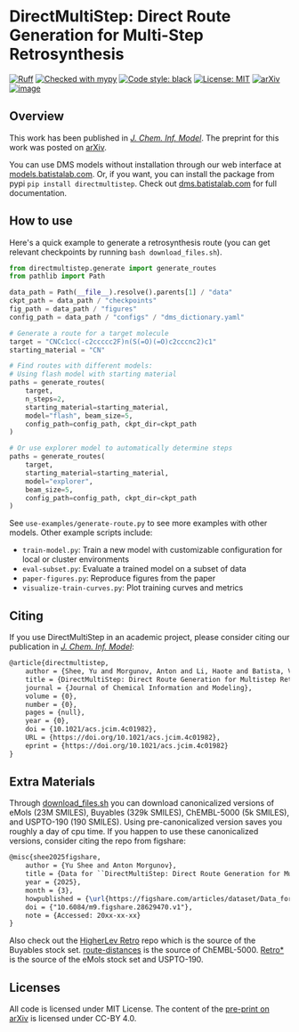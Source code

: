 # DirectMultiStep: Direct Route Generation for Multi-Step Retrosynthesis

[![Ruff](https://img.shields.io/endpoint?url=https://raw.githubusercontent.com/astral-sh/ruff/main/assets/badge/v2.json)](https://github.com/astral-sh/ruff)
[![Checked with mypy](https://www.mypy-lang.org/static/mypy_badge.svg)](https://mypy-lang.org/)
[![Code style: black](https://img.shields.io/badge/code%20style-black-000000.svg)](https://github.com/psf/black)
[![License: MIT](https://img.shields.io/badge/License-MIT-yellow.svg)](https://github.com/batistagroup/DirectMultiStep/blob/main/LICENSE)
[![arXiv](https://img.shields.io/badge/arXiv-2405.13983-b31b1b.svg)](https://arxiv.org/abs/2405.13983)
[![image](https://img.shields.io/pypi/v/DirectMultiStep.svg)](https://pypi.org/project/DirectMultiStep/)

## Overview

This work has been published in [*J. Chem. Inf. Model*](https://pubs.acs.org/doi/10.1021/acs.jcim.4c01982). The preprint for this work was posted on [arXiv](https://arxiv.org/abs/2405.13983).

You can use DMS models without installation through our web interface at [models.batistalab.com](https://models.batistalab.com). Or, if you want, you can install the package from pypi `pip install directmultistep`. Check out [dms.batistalab.com](https://dms.batistalab.com) for full documentation.

## How to use

Here's a quick example to generate a retrosynthesis route (you can get relevant checkpoints by running `bash download_files.sh`).

```python
from directmultistep.generate import generate_routes
from pathlib import Path

data_path = Path(__file__).resolve().parents[1] / "data"
ckpt_path = data_path / "checkpoints"
fig_path = data_path / "figures"
config_path = data_path / "configs" / "dms_dictionary.yaml"

# Generate a route for a target molecule
target = "CNCc1cc(-c2ccccc2F)n(S(=O)(=O)c2cccnc2)c1"
starting_material = "CN"

# Find routes with different models:
# Using flash model with starting material
paths = generate_routes(
    target, 
    n_steps=2, 
    starting_material=starting_material, 
    model="flash", beam_size=5,
    config_path=config_path, ckpt_dir=ckpt_path
)

# Or use explorer model to automatically determine steps
paths = generate_routes(
    target,
    starting_material=starting_material,
    model="explorer",
    beam_size=5,
    config_path=config_path, ckpt_dir=ckpt_path
)
```

See `use-examples/generate-route.py` to see more examples with other models. Other example scripts include:

- `train-model.py`: Train a new model with customizable configuration for local or cluster environments
- `eval-subset.py`: Evaluate a trained model on a subset of data
- `paper-figures.py`: Reproduce figures from the paper
- `visualize-train-curves.py`: Plot training curves and metrics

## Citing

If you use DirectMultiStep in an academic project, please consider citing our publication in [*J. Chem. Inf. Model*](https://pubs.acs.org/doi/10.1021/acs.jcim.4c01982):

```tex
@article{directmultistep,
    author = {Shee, Yu and Morgunov, Anton and Li, Haote and Batista, Victor S.},
    title = {DirectMultiStep: Direct Route Generation for Multistep Retrosynthesis},
    journal = {Journal of Chemical Information and Modeling},
    volume = {0},
    number = {0},
    pages = {null},
    year = {0},
    doi = {10.1021/acs.jcim.4c01982},
    URL = {https://doi.org/10.1021/acs.jcim.4c01982},
    eprint = {https://doi.org/10.1021/acs.jcim.4c01982}
}
```

## Extra Materials

Through [download_files.sh](./download_files.sh) you can download canonicalized versions of eMols (23M SMILES), Buyables (329k SMILES), ChEMBL-5000 (5k SMILES), and USPTO-190 (190 SMILES). Using pre-canonicalized version saves you roughly a day of cpu time. If you happen to use these canonicalized versions, consider citing the repo from figshare:

```tex
@misc{shee2025figshare,
    author = {Yu Shee and Anton Morgunov},
    title = {Data for ``DirectMultiStep: Direct Route Generation for Multistep Retrosynthesis''},
    year = {2025},
    month = {3},
    howpublished = {\url{https://figshare.com/articles/dataset/Data_for_DirectMultiStep_Direct_Route_Generation_for_Multistep_Retrosynthesis_/28629470}},
    doi = {"10.6084/m9.figshare.28629470.v1"},
    note = {Accessed: 20xx-xx-xx}
}
```

Also check out the [HigherLev Retro](https://github.com/jihye-roh/higherlev_retro) repo which is the source of the Buyables stock set. [route-distances](https://github.com/MolecularAI/route-distances?tab=readme-ov-file) is the source of ChEMBL-5000. [Retro*](https://github.com/binghong-ml/retro_star) is the source of the eMols stock set and USPTO-190.

## Licenses

All code is licensed under MIT License. The content of the [pre-print on arXiv](https://arxiv.org/abs/2405.13983) is licensed under CC-BY 4.0.
